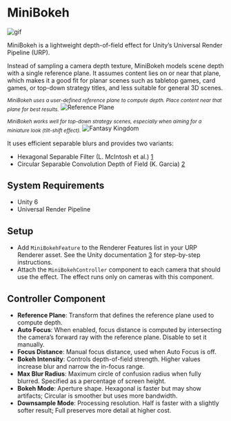 # MiniBokeh

![gif](https://github.com/user-attachments/assets/d0ecbc56-c9bf-4c61-85a4-23d6aa05770c)

MiniBokeh is a lightweight depth-of-field effect for Unity’s Universal
Render Pipeline (URP).

Instead of sampling a camera depth texture, MiniBokeh models scene depth with
a single reference plane. It assumes content lies on or near that plane, which
makes it a good fit for planar scenes such as tabletop games, card games, or
top-down strategy titles, and less suitable for general 3D scenes.

<sub><em>MiniBokeh uses a user-defined reference plane to compute depth. Place
content near that plane for best results.</sub></em>
![Reference Plane](https://github.com/user-attachments/assets/6057a191-58ee-40b6-8281-6ad829cc2458)

<sub><em>MiniBokeh works well for top-down strategy scenes, especially when
aiming for a miniature look (tilt-shift effect).</sub></em>
![Fantasy Kingdom](https://github.com/user-attachments/assets/6f23ee91-4177-44c3-b82d-5c88ad69d109)

It uses efficient separable blurs and provides two variants:

- Hexagonal Separable Filter (L. McIntosh et al.) [1]
- Circular Separable Convolution Depth of Field (K. Garcia) [2]

[1]: https://dl.acm.org/doi/10.1111/j.1467-8659.2012.02097.x
[2]: https://dl.acm.org/doi/10.1145/3084363.3085022

## System Requirements

- Unity 6
- Universal Render Pipeline

<!--
## Installation

The MiniBokeh package (`jp.keijiro.minibokeh`) can be installed via the
"Keijiro" scoped registry using Package Manager. To add the registry to your
project, please follow [these instructions].

[these instructions]:
  https://gist.github.com/keijiro/f8c7e8ff29bfe63d86b888901b82644c
-->

## Setup

- Add `MiniBokehFeature` to the Renderer Features list in your URP Renderer
  asset. See the Unity documentation [3] for step-by-step instructions.
- Attach the `MiniBokehController` component to each camera that should use the
  effect. The effect runs only on cameras with this component.

[3]: https://docs.unity3d.com/6000.0/Documentation/Manual/urp/urp-renderer-feature.html

## Controller Component

- **Reference Plane**: Transform that defines the reference plane used to compute
  depth.
- **Auto Focus**: When enabled, focus distance is computed by intersecting the
  camera’s forward ray with the reference plane. Disable to set it manually.
- **Focus Distance**: Manual focus distance, used when Auto Focus is off.
- **Bokeh Intensity**: Controls depth-of-field strength. Higher values increase
  blur and narrow the in-focus range.
- **Max Blur Radius**: Maximum circle of confusion radius when fully blurred.
  Specified as a percentage of screen height.
- **Bokeh Mode**: Aperture shape. Hexagonal is faster but may show artifacts;
  Circular is smoother but uses more bandwidth.
- **Downsample Mode**: Processing resolution. Half is faster with a slightly
  softer result; Full preserves more detail at higher cost.
